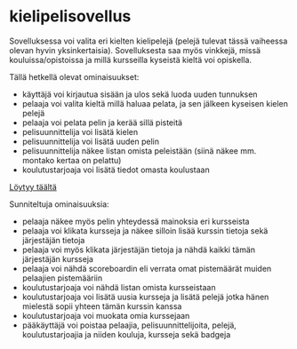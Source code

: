# kielipelisovellus

Sovelluksessa voi valita eri kielten kielipelejä (pelejä tulevat tässä vaiheessa olevan hyvin yksinkertaisia). Sovelluksesta saa myös vinkkejä, missä kouluissa/opistoissa ja millä kursseilla kyseistä kieltä voi opiskella. 

Tällä hetkellä olevat ominaisuukset:
- käyttäjä voi kirjautua sisään ja ulos sekä luoda uuden tunnuksen
- pelaaja voi valita kieltä millä haluaa pelata, ja sen jälkeen kyseisen kielen pelejä
- pelaaja voi pelata pelin ja kerää sillä pisteitä
- pelisuunnittelija voi lisätä kielen
- pelisuunnittelija voi lisätä uuden pelin
- pelisuunnittelija näkee listan omista peleistään (siinä näkee mm. montako kertaa on pelattu)
- koulutustarjoaja voi lisätä tiedot omasta koulustaan

[Löytyy täältä](https://ruja-kieli.herokuapp.com/)

Sunniteltuja ominaisuuksia:
- pelaaja näkee myös pelin yhteydessä mainoksia eri kursseista
- pelaaja voi klikata kursseja ja näkee silloin lisää kurssin tietoja sekä järjestäjän tietoja
- pelaaja voi myös klikata järjestäjän tietoja ja nähdä kaikki tämän järjestäjän kursseja
- pelaaja voi nähdä scoreboardin eli verrata omat pistemäärät muiden pelaajien pistemääriin
- koulutustarjoaja voi nähdä listan omista kursseistaan
- koulutustarjoaja voi lisätä uusia kursseja ja lisätä pelejä jotka hänen mielestä sopii yhteen tämän kurssin kanssa
- koulutustarjoaja voi muokata omia kurssejaan
- pääkäyttäjä voi poistaa pelaajia, pelisuunnittelijoita, pelejä, koulutustarjoajia ja niiden kouluja, kursseja sekä badgeja
